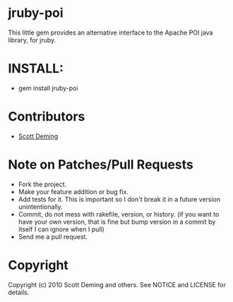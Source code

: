 jruby-poi
=========

This little gem provides an alternative interface to the Apache POI java library, for jruby.

INSTALL:
========

* gem install jruby-poi

Contributors
============

* [Scott Deming](http://github.com/sdeming)

Note on Patches/Pull Requests
=============================
 
* Fork the project.
* Make your feature addition or bug fix.
* Add tests for it. This is important so I don't break it in a future version unintentionally.
* Commit, do not mess with rakefile, version, or history.
  (if you want to have your own version, that is fine but bump version in a commit by itself I can ignore when I pull)
* Send me a pull request. 

Copyright
=========

Copyright (c) 2010 Scott Deming and others.
See NOTICE and LICENSE for details.

